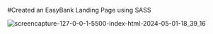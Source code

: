 #Created an EasyBank Landing Page using SASS

![screencapture-127-0-0-1-5500-index-html-2024-05-01-18_39_16](https://github.com/priyanshishah20/EasyBank-Template-Using-SASS/assets/92794107/c05c575c-e3ce-497c-b1f6-e67cdbe17e4f)
